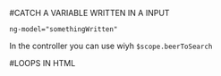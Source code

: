 #CATCH A VARIABLE WRITTEN IN A INPUT

~~~
ng-model="somethingWritten"
~~~

In the controller you can use wiyh ```$scope.beerToSearch```


#LOOPS IN HTML

